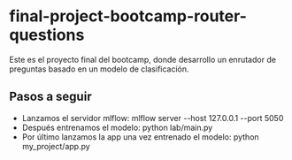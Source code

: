 # final-project-bootcamp-router-questions
Este es el proyecto final del bootcamp, donde desarrollo un enrutador de preguntas basado en un modelo de clasificación.

## Pasos a seguir
- Lanzamos el servidor mlflow: mlflow server --host 127.0.0.1 --port 5050
- Después entrenamos el modelo: python  lab/main.py
- Por último lanzamos la app una vez entrenado el modelo: python  my_project/app.py